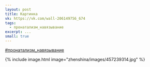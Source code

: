 ```yaml
---
layout: post
title: Картинка
vk: https://vk.com/wall-206149756_674
tags:
  - пронатализм_навязывание
excerpt: ...
small: true
---
```

[#пронатализм_навязывание](poisk.html#пронатализм_навязывание)

{% include image.html image="zhenshina/images/457239314.jpg" %}

